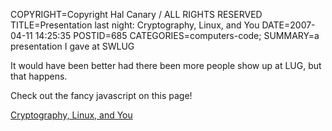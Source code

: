 COPYRIGHT=Copyright Hal Canary / ALL RIGHTS RESERVED
TITLE=Presentation last night: Cryptography, Linux, and You
DATE=2007-04-11 14:25:35
POSTID=685
CATEGORIES=computers-code;
SUMMARY=a presentation I gave at SWLUG

It would have been better had there been more people show up at LUG, but that happens.

Check out the fancy javascript on this page!

[Cryptography, Linux, and You](/p/Cryptography_Linux_and_You/)
